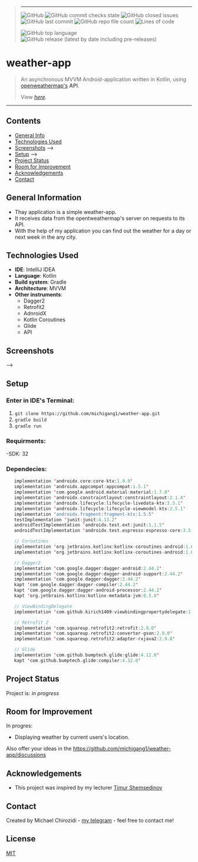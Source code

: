 >-----------------------------
> <img alt="GitHub" src="https://img.shields.io/github/license/michigang1/weather-app">  <img alt="GitHub commit checks state" src="https://img.shields.io/github/checks-status/michigang1/michat/main?color=0000">
> <img alt="GitHub closed issues" src="https://img.shields.io/github/issues-closed/michigang1/weather-app?color=0000">
> <img alt="GitHub last commit" src="https://img.shields.io/github/last-commit/michigang1/weather-app"> <img alt="GitHub repo file count" src="https://img.shields.io/github/directory-file-count/michigang1/weather-app?color=00f24"> <img alt="Lines of code" src="https://img.shields.io/tokei/lines/github/michigang1/weather-app?color=00000">
> 
> <img alt="GitHub top language" src="https://img.shields.io/github/languages/top/michigang1/weather-app?color=%23b57edc%20"> <img alt="GitHub release (latest by date including pre-releases)" src="https://img.shields.io/github/v/release/michigang1/weather-app?color=2897DD&include_prereleases">
>⠀⠀⠀⠀
# weather-app
> An asynchronous MVVM Android-application written in Kotlin, using [openweathermap's](https://openweathermap.org) **API**.
> 
> View [_here_](https://github.com/michigang1/weather-app/tree/main/app/src/main). 
-------------------------------
## Contents
* [General Info](#general-information)
* [Technologies Used](#technologies-used)
* [Screenshots](#screenshots) -->
* [Setup](#setup) --><!-- * [Usage](#usage) -->
* [Project Status](#project-status)
* [Room for Improvement](#room-for-improvement)
* [Acknowledgements](#acknowledgements)
* [Contact](#contact)<!-- * [License](#license) -->



## General Information
- Thay application is a simple weather-app.
- It receives data from the opentweathermap's server on requests to its API.
- With the help of my application you can find out the weather for a day or next week in the any city.




## Technologies Used
- **IDE**: IntelliJ IDEA
- **Language**: Kotlin
- **Build system**: Gradle
- **Architecture**: MVVM
- **Other instruments**:
   - Dagger2
   - Retrofit2
   - AdnroidX
   - Kotlin Coroutines
   - Glide
   - API

## Screenshots



<!-- ## Screenshots
![Example screenshot](./img/screenshot.png)
<!-- If you have screenshots you'd like to share, include them here. --> -->

## Setup
 
 ### Enter in IDE's Terminal:
 1) `git clone https://github.com/michigang1/weather-app.git`
 2) `gradle build`
 3) `gradle run`
 
 ### Requirments:
 -SDK: 32
 
 ### Dependecies:
 ```kotlin
    implementation 'androidx.core:core-ktx:1.9.0'
    implementation 'androidx.appcompat:appcompat:1.5.1'
    implementation 'com.google.android.material:material:1.7.0'
    implementation 'androidx.constraintlayout:constraintlayout:2.1.4'
    implementation 'androidx.lifecycle:lifecycle-livedata-ktx:2.5.1'
    implementation 'androidx.lifecycle:lifecycle-viewmodel-ktx:2.5.1'
    implementation "androidx.fragment:fragment-ktx:1.5.5"
    testImplementation 'junit:junit:4.13.2'
    androidTestImplementation 'androidx.test.ext:junit:1.1.5'
    androidTestImplementation 'androidx.test.espresso:espresso-core:3.5.1'

    // Coroutines
    implementation 'org.jetbrains.kotlinx:kotlinx-coroutines-android:1.6.4'
    implementation 'org.jetbrains.kotlinx:kotlinx-coroutines-android:1.6.4'

    // Dagger2
    implementation 'com.google.dagger:dagger-android:2.44.2'
    implementation 'com.google.dagger:dagger-android-support:2.44.2'
    implementation 'com.google.dagger:dagger:2.44.2'
    kapt 'com.google.dagger:dagger-compiler:2.44.2'
    kapt 'com.google.dagger:dagger-android-processor:2.44.2'
    kapt 'org.jetbrains.kotlinx:kotlinx-metadata-jvm:0.5.0'

    // ViewBindingDelegate
    implementation 'com.github.kirich1409:viewbindingpropertydelegate:1.5.6'

    // Retrofit 2
    implementation 'com.squareup.retrofit2:retrofit:2.9.0'
    implementation 'com.squareup.retrofit2:converter-gson:2.9.0'
    implementation 'com.squareup.retrofit2:adapter-rxjava2:2.9.0'

    // Glide
    implementation 'com.github.bumptech.glide:glide:4.12.0'
    kapt 'com.github.bumptech.glide:compiler:4.12.0'
 ```

## Project Status
Project is: _in progress_



## Room for Improvement

In progres:
- Displaying weather by current users's location.

Also offer your ideas in the https://github.com/michigang1/weather-app/discussions



## Acknowledgements
- This project was inspired by my lecturer [Timur Shemsedinov](https://github.com/HowProgrammingWorks/Index/commits?author=tshemsedinov)
<!-- - This project was based on [this tutorial](https://www.example.com). -->




## Contact
Created by Michael Chirozidi - [my telegram](https://telegram.me/poor_boy) - feel free to contact me!



## License
[MIT](LICENSE.md)
